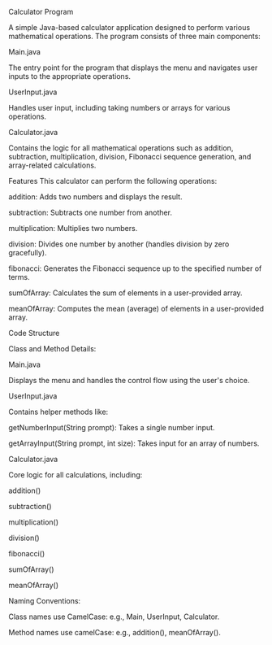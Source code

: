 Calculator Program

A simple Java-based calculator application designed to perform various mathematical operations. The program consists of three main components:


Main.java

The entry point for the program that displays the menu and navigates user inputs to the appropriate operations.


UserInput.java

Handles user input, including taking numbers or arrays for various operations.


Calculator.java

Contains the logic for all mathematical operations such as addition, subtraction, multiplication, division, Fibonacci sequence generation, and array-related calculations.


Features
This calculator can perform the following operations:

addition: Adds two numbers and displays the result.

subtraction: Subtracts one number from another.

multiplication: Multiplies two numbers.

division: Divides one number by another (handles division by zero gracefully).

fibonacci: Generates the Fibonacci sequence up to the specified number of terms.

sumOfArray: Calculates the sum of elements in a user-provided array. 

meanOfArray: Computes the mean (average) of elements in a user-provided array.


Code Structure

Class and Method Details:


Main.java

Displays the menu and handles the control flow using the user's choice.


UserInput.java

Contains helper methods like:

getNumberInput(String prompt): Takes a single number input.

getArrayInput(String prompt, int size): Takes input for an array of numbers.


Calculator.java

Core logic for all calculations, including:

addition()

subtraction()

multiplication()

division()

fibonacci()

sumOfArray()

meanOfArray()


Naming Conventions:

Class names use CamelCase: e.g., Main, UserInput, Calculator.

Method names use camelCase: e.g., addition(), meanOfArray().
